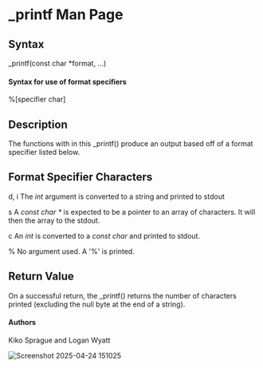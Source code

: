 # \_printf Man Page

## Syntax

\_printf(const char \*format, ...)
#### Syntax for use of format specifiers

%\[specifier char]
## Description

The functions with in this \_printf() produce an output based off of a format specifier listed below.
## Format Specifier Characters

d, i
	The _int_ argument is converted to a string and printed to stdout

s
	A _const char *_ is expected to be a pointer to an array of characters.  It will then the array to the stdout.

c
	An _int_ is converted to a _const char_ and printed to stdout.

%
	No argument used.  A '%' is printed.

## Return Value

On a successful return, the \_printf() returns the number of characters printed (excluding the null byte at the end of a string).

#### Authors
Kiko Sprague and Logan Wyatt

![Screenshot 2025-04-24 151025](https://github.com/user-attachments/assets/b9666e98-440c-4a21-9613-affe7fe915af)

